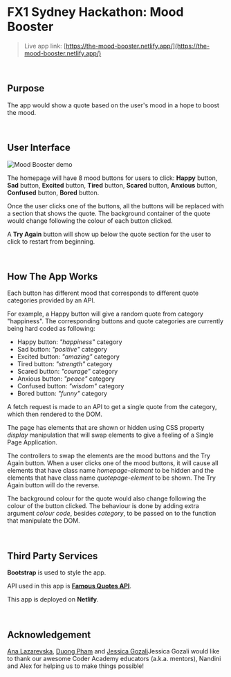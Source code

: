 # FX1 Sydney Hackathon: Mood Booster

>
> Live app link: [https://the-mood-booster.netlify.app/](https://the-mood-booster.netlify.app/)
>

&nbsp;  

## Purpose

The app would show a quote based on the user's mood in a hope to boost the mood.

&nbsp;  

## User Interface

![Mood Booster demo](./docs/mood-booster-demo.gif)

The homepage will have 8 mood buttons for users to click: **Happy** button, **Sad** button, **Excited** button, **Tired** button, **Scared** button, **Anxious** button, **Confused** button, **Bored** button.

Once the user clicks one of the buttons, all the buttons will be replaced with a section that shows the quote. The background container of the quote would change following the colour of each button clicked.

A **Try Again** button will show up below the quote section for the user to click to restart from beginning.

&nbsp;  

## How The App Works

Each button has different mood that corresponds to different quote categories provided by an API.

For example, a Happy button will give a random quote from category "happiness". The corresponding buttons and quote categories are currently being hard coded as following:

- Happy button: *"happiness"* category
- Sad button: *"positive"* category
- Excited button: *"amazing"* category
- Tired button: *"strength"* category
- Scared button: *"courage"* category
- Anxious button: *"peace"* category
- Confused button: *"wisdom"* category
- Bored button: *"funny"* category

A fetch request is made to an API to get a single quote from the category, which then rendered to the DOM.

The page has elements that are shown or hidden using CSS property *display* manipulation that will swap elements to give a feeling of a Single Page Application.

The controllers to swap the elements are the mood buttons and the Try Again button. When a user clicks one of the mood buttons, it will cause all elements that have class name *homepage-element* to be hidden and the elements that have class name *quotepage-element* to be shown. The Try Again button will do the reverse.

The background colour for the quote would also change following the colour of the button clicked. The behaviour is done by adding extra argument *colour code*, besides *category*, to be passed on to the function that manipulate the DOM.

&nbsp;  

## Third Party Services

**Bootstrap** is used to style the app.

API used in this app is [**Famous Quotes API**](https://rapidapi.com/saicoder/api/famous-quotes4/).

This app is deployed on **Netlify**.

&nbsp;  

## Acknowledgement

[Ana Lazarevska](https://github.com/aplazarevska), [Duong Pham](https://github.com/pduong987) and [Jessica Gozali](https://github.com/petitejess)Jessica Gozali would like to thank our awesome Coder Academy educators (a.k.a. mentors), Nandini and Alex for helping us to make things possible!
